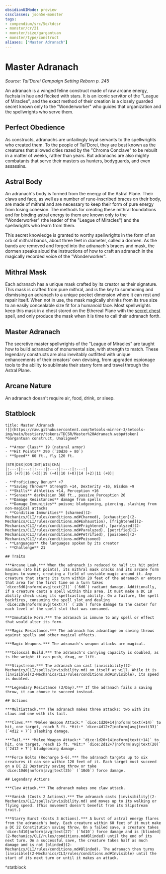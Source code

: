 ```yaml
---
obsidianUIMode: preview
cssclasses: json5e-monster
tags:
- compendium/src/5e/tdcsr
- monster/cr/21
- monster/size/gargantuan
- monster/type/construct
aliases: ["Master Adranach"]
---
```

# Master Adranach
*Source: Tal'Dorei Campaign Setting Reborn p. 245*  

An adranach is a winged feline construct made of raw arcane energy, fuchsia in hue and flecked with stars. It is an iconic servitor of the "League of Miracles", and the exact method of their creation is a closely guarded secret known only to the "Wonderworker" who guides that organization and the spellwrights who serve them.

## Perfect Obedience

As constructs, adranachs are unfailingly loyal servants to the spellwrights who created them. To the people of Tal'Dorei, they are best known as the creatures that allowed cities razed by the "Chroma Conclave" to be rebuilt in a matter of weeks, rather than years. But adranachs are also mighty combatants that serve their masters as hunters, bodyguards, and even assassins.

## Astral Body

An adranach's body is formed from the energy of the Astral Plane. Their claws and face, as well as a number of rune-inscribed braces on their body, are made of mithral and are necessary to keep their form of pure energy from losing cohesion. The methods for creating these mithral foundations and for binding astral energy to them are known only to the "Wonderworker" (the leader of the "League of Miracles") and the spellwrights who learn from them.

This secret knowledge is granted to worthy spellwrights in the form of an orb of mithral bands, about three feet in diameter, called a dormen. As the bands are removed and forged into the adranach's braces and mask, the dormen speaks aloud the instructions of how to craft an adranach in the magically recorded voice of the "Wonderworker".

## Mithral Mask

Each adranach has a unique mask crafted by its creator as their signature. This mask is crafted from pure mithral, and is the key to summoning and dismissing an adranach to a unique pocket dimension where it can rest and repair itself. When not in use, the mask magically shrinks from its true size to an easily concealable size fit for a humanoid face. Most spellwrights keep this mask in a chest stored on the Ethereal Plane with the [secret chest](2-Mechanics/CLI/spells/leomunds-secret-chest.md) spell, and only produce the mask when it is time to call their adranach forth.

## Master Adranach

The secretive master spellwrights of the "League of Miracles" are taught how to build adranachs of monumental size, with strength to match. These legendary constructs are also inevitably outfitted with unique enhancements of their creators' own devising, from upgraded espionage tools to the ability to sublimate their starry form and travel through the Astral Plane.

## Arcane Nature

An adranach doesn't require air, food, drink, or sleep.

## Statblock

```ad-statblock
title: Master Adranach
![](https://raw.githubusercontent.com/5etools-mirror-3/5etools-img/main/bestiary/tokens/TDCSR/Master%20Adranach.webp#token)
*Gargantuan construct, Unaligned*

- **Armor Class** 19 (natural armor)
- **Hit Points** 290 (`20d20 + 80`)
- **Speed** 60 ft., fly 120 ft.

|STR|DEX|CON|INT|WIS|CHA|
|:---:|:---:|:---:|:---:|:---:|:---:|
|25 (+7)|16 (+3)|19 (+4)|10 (+0)|14 (+2)|11 (+0)|

- **Proficiency Bonus** +7
- **Saving Throws** Strength +14, Dexterity +10, Wisdom +9
- **Skills** Athletics +14, Perception +16
- **Senses** darkvision 360 ft., passive Perception 26
- **Damage Resistances** damage from spells
- **Damage Immunities** poison; bludgeoning, piercing, slashing from non-magical attacks
- **Condition Immunities** [charmed](2-Mechanics/CLI/rules/conditions.md#Charmed), [exhaustion](2-Mechanics/CLI/rules/conditions.md#Exhaustion), [frightened](2-Mechanics/CLI/rules/conditions.md#Frightened), [paralyzed](2-Mechanics/CLI/rules/conditions.md#Paralyzed), [petrified](2-Mechanics/CLI/rules/conditions.md#Petrified), [poisoned](2-Mechanics/CLI/rules/conditions.md#Poisoned)
- **Languages** the languages spoken by its creator
- **Challenge** 21

## Traits

***Arcane Leak.*** When the adranach is reduced to half its hit point maximum (145 hit points), its mithral mask cracks and its arcane form begins to waver, creating a field of unstable magic around it. Any creature that starts its turn within 20 feet of the adranach or enters that area for the first time on a turn takes `dice:6d6|noform|avg|text(21)` (`6d6`) radiant damage. Additionally, if a creature casts a spell within this area, it must make a DC 18 ability check using its spellcasting ability. On a failure, the spell backfires, consuming the spell slot and dealing `dice:2d6|noform|avg|text(7)` (`2d6`) force damage to the caster for each level of the spell slot that was consumed.

***Immutable Form.*** The adranach is immune to any spell or effect that would alter its form.

***Magic Resistance.*** The adranach has advantage on saving throws against spells and other magical effects.

***Magic Weapons.*** The adranach's weapon attacks are magical.

***Colossal Build.*** The adranach's carrying capacity is doubled, as is the weight it can push, drag, or lift.

***Slipstream.*** The adranach can cast [invisibility](2-Mechanics/CLI/spells/invisibility.md) on itself at will. While it is [invisible](2-Mechanics/CLI/rules/conditions.md#Invisible), its speed is doubled.

***Legendary Resistance (3/Day).*** If the adranach fails a saving throw, it can choose to succeed instead.

## Actions

***Multiattack.*** The adranach makes three attacks: two with its claws and one with its tail.

***Claws.*** *Melee Weapon Attack:* `dice:1d20+14|noform|text(+14)` to hit, one target, reach 5 ft. *Hit:* `dice:4d12+7|noform|avg|text(33)` (`4d12 + 7`) slashing damage.

***Tail.*** *Melee Weapon Attack:* `dice:1d20+14|noform|text(+14)` to hit, one target, reach 15 ft. *Hit:* `dice:2d12+7|noform|avg|text(20)` (`2d12 + 7`) bludgeoning damage.

***Force Bolts (Recharge 5-6).*** The adranach targets up to six creatures it can see within 120 feet of it. Each target must succeed on a DC 22 Dexterity saving throw or take `dice:10d6|noform|avg|text(35)` (`10d6`) force damage.

## Legendary Actions

***Claw Attack.*** The adranach makes one claw attack.

***Vanish (Costs 2 Actions).*** The adranach casts [invisibility](2-Mechanics/CLI/spells/invisibility.md) and moves up to its walking or flying speed. (This movement doesn't benefit from its Slipstream trait.)

***Starry Burst (Costs 3 Actions).*** A burst of astral energy flares from the adranach's body. Each creature within 60 feet of it must make a DC 22 Constitution saving throw. On a failed save, a creature takes `dice:5d10|noform|avg|text(27)` (`5d10`) force damage and is [blinded](2-Mechanics/CLI/rules/conditions.md#Blinded) until the end of its next turn. On a successful save, the creature takes half as much damage and is not [blinded](2-Mechanics/CLI/rules/conditions.md#Blinded). The adranach then turns [invisible](2-Mechanics/CLI/rules/conditions.md#Invisible) until the start of its next turn or until it makes an attack.
```
^statblock
